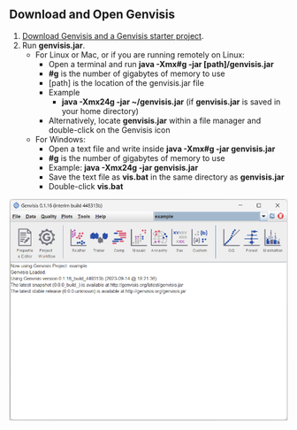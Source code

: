 ## Download and Open Genvisis

1. [Download Genvisis and a Genvisis starter project](https://genvisis.org/#/download).
2. Run **genvisis.jar**.
    * For Linux or Mac, or if you are running remotely on Linux:
        * Open a terminal and run **java -Xmx#g -jar [path]/genvisis.jar**
         * **#g** is the number of gigabytes of memory to use
         * [path] is the location of the genvisis.jar file
         * Example
             * **java -Xmx24g -jar ~/genvisis.jar** (if **genvisis.jar** is saved in your home directory)
        * Alternatively, locate **genvisis.jar** within a file manager and double-click on the Genvisis icon
    * For Windows:
        * Open a text file and write inside **java -Xmx#g -jar genvisis.jar**
        * **#g** is the number of gigabytes of memory to use
        * Example: **java -Xmx24g -jar genvisis.jar**
        * Save the text file as **vis.bat** in the same directory as **genvisis.jar**
        * Double-click **vis.bat**

![Image of Genvisis opened for the first time](/Images/GenvisisOpened.png)
